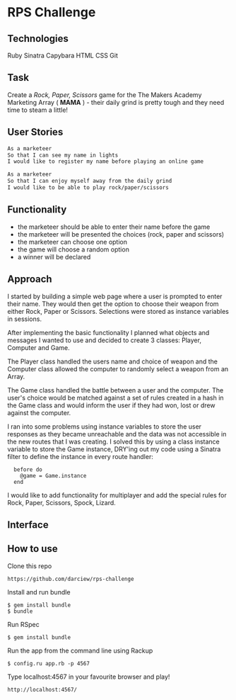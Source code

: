 # RPS Challenge

Technologies
----
Ruby
Sinatra
Capybara
HTML
CSS
Git

Task
----

Create a _Rock, Paper, Scissors_ game for the The Makers Academy Marketing Array ( **MAMA** ) - their daily grind is pretty tough and they need time to steam a little!

User Stories
----

```sh
As a marketeer
So that I can see my name in lights
I would like to register my name before playing an online game

As a marketeer
So that I can enjoy myself away from the daily grind
I would like to be able to play rock/paper/scissors
```

Functionality 
----
- the marketeer should be able to enter their name before the game
- the marketeer will be presented the choices (rock, paper and scissors)
- the marketeer can choose one option
- the game will choose a random option
- a winner will be declared

Approach
----

I started by building a simple web page where a user is prompted to enter their name. They would then get the option to choose their weapon from either Rock, Paper or Scissors. Selections were stored as instance variables in sessions.

After implementing the basic functionality I planned what objects and messages I wanted to use and decided to create 3 classes: Player, Computer and Game. 

The Player class handled the users name and choice of weapon and the Computer class allowed the computer to randomly select a weapon from an Array. 

The Game class handled the battle between a user and the computer. The user's choice would be matched against a set of rules created in a hash in the Game class and would inform the user if they had won, lost or drew against the computer.

I ran into some problems using instance variables to store the user responses as they became unreachable and the data was not accessible in the new routes that I was creating. I solved this by using a class instance variable to store the Game instance, DRY'ing out my code using a Sinatra filter to define the instance in every route handler:

```
  before do
    @game = Game.instance
  end  
```

I would like to add functionality for multiplayer and add the special rules for Rock, Paper, Scissors, Spock, Lizard.

Interface
----

How to use
----

Clone this repo 

```
https://github.com/darciew/rps-challenge
```
Install and run bundle
```
$ gem install bundle
$ bundle
```

Run RSpec
```
$ gem install bundle
```

Run the app from the command line using Rackup 
```
$ config.ru app.rb -p 4567
```

Type localhost:4567 in your favourite browser and play!

```
http://localhost:4567/
```
